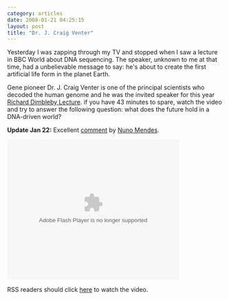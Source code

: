 ```yaml
---
category: articles
date: 2008-01-21 04:25:15
layout: post
title: "Dr. J. Craig Venter"
---
```


<p>Yesterday I was zapping through my TV and stopped when I saw a lecture in BBC World about DNA sequencing. The speaker, unknown to me at that time, had a unbelievable message to say: he's about to create the first artificial life form in the planet Earth.</p><p>Gene pioneer Dr. J. Craig Venter is one of the principal scientists who decoded the human genome and he was the invited speaker for this year <a href="http://en.wikipedia.org/wiki/Richard_Dimbleby_Lecture">Richard Dimbleby Lecture</a>. if you have 43 minutes to spare, watch the video and try to answer the following question: what does the future hold in a DNA-driven world?</p><p><b>Update Jan 22:</b> Excellent <a href="//joaobordalo.com/articles/2008/01/21/dr-j-craig-venter#comments">comment</a> by <a href="http://logorreia.blogspot.com/">Nuno Mendes</a>. </p><embed style="width:400px; height:326px;" id="VideoPlayback" type="application/x-shockwave-flash" src="http://video.google.com/googleplayer.swf?docId=4893602463025557866&hl=en" flashvars=""> </embed><p>RSS readers should click <a href="//joaobordalo.com/articles/2008/01/21/dr-j-craig-venter">here</a> to watch the video.</p>
